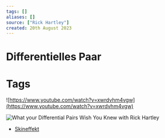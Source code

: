 ```yaml
---
tags: []
aliases: []
source: ["Rick Hartley"]
created: 20th August 2023 
---
```


# Differentielles Paar

# Tags

 ![https://www.youtube.com/watch?v=xwrdvhm4vgw](https://www.youtube.com/watch?v=xwrdvhm4vgw) 

![What your Differential Pairs Wish You Knew with Rick Hartley](https://www.youtube.com/watch?v=QG0Apol-oj0)

- [Skineffekt](Skineffekt.md)